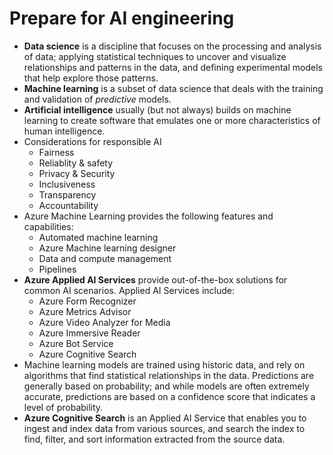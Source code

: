 # Prepare for AI engineering

- **Data science** is a discipline that focuses on the processing and analysis of data; applying statistical techniques to uncover and visualize relationships and patterns in the data, and defining experimental models that help explore those patterns.
- **Machine learning** is a subset of data science that deals with the training and validation of *predictive* models. 
- **Artificial intelligence** usually (but not always) builds on machine learning to create software that emulates one or more characteristics of human intelligence.
- Considerations for responsible AI
    - Fairness
    - Reliablity & safety
    - Privacy & Security
    - Inclusiveness
    - Transparency
    - Accountability
- Azure Machine Learning provides the following features and capabilities:
    - Automated machine learning
    - Azure Machine learning designer
    - Data and compute management
    - Pipelines
-  **Azure Applied AI Services** provide out-of-the-box solutions for common AI scenarios. Applied AI Services include:
    - Azure Form Recognizer
    - Azure Metrics Advisor
    - Azure Video Analyzer for Media
    - Azure Immersive Reader
    - Azure Bot Service
    - Azure Cognitive Search
- Machine learning models are trained using historic data, and rely on algorithms that find statistical relationships in the data. Predictions are generally based on probability; and while models are often extremely accurate, predictions are based on a confidence score that indicates a level of probability.
- **Azure Cognitive Search** is an Applied AI Service that enables you to ingest and index data from various sources, and search the index to find, filter, and sort information extracted from the source data.